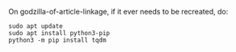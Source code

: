 On godzilla-of-article-linkage, if it ever needs to be recreated, do:

```
sudo apt update
sudo apt install python3-pip
python3 -m pip install tqdm
```
